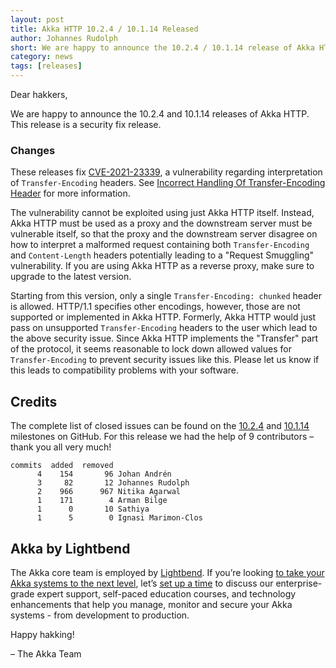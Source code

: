 ```yaml
---
layout: post
title: Akka HTTP 10.2.4 / 10.1.14 Released
author: Johannes Rudolph
short: We are happy to announce the 10.2.4 / 10.1.14 release of Akka HTTP
category: news
tags: [releases]
---
```


Dear hakkers,

We are happy to announce the 10.2.4 and 10.1.14 releases of Akka HTTP. This release is a security fix release.

### Changes

These releases fix [CVE-2021-23339](https://nvd.nist.gov/vuln/detail/CVE-2021-23339), a vulnerability regarding interpretation of `Transfer-Encoding` headers. See
[Incorrect Handling Of Transfer-Encoding Header](https://doc.akka.io/docs/akka-http/current/security/2021-02-24-incorrect-handling-of-Transfer-Encoding-header.html) for more information.

The vulnerability cannot be exploited using just Akka HTTP itself. Instead, Akka HTTP must be used as a proxy and the downstream server must be vulnerable itself, so
that the proxy and the downstream server disagree on how to interpret a malformed request containing both `Transfer-Encoding` and `Content-Length` headers potentially
leading to a "Request Smuggling" vulnerability. If you are using Akka HTTP as a reverse proxy, make sure to upgrade to the latest version.

Starting from this version, only a single `Transfer-Encoding: chunked` header is allowed. HTTP/1.1 specifies other encodings, however, those are not supported or
implemented in Akka HTTP. Formerly, Akka HTTP would just pass on unsupported `Transfer-Encoding` headers to the user which lead to the above security issue. Since
Akka HTTP implements the "Transfer" part of the protocol, it seems reasonable to lock down allowed values for `Transfer-Encoding` to prevent security issues like this.
Please let us know if this leads to compatibility problems with your software.

## Credits

The complete list of closed issues can be found on the [10.2.4](https://github.com/akka/akka-http/milestone/62?closed=1) and 
[10.1.14](https://github.com/akka/akka-http/milestone/60?closed=1) milestones on GitHub.
For this release we had the help of 9 contributors – thank you all very much!

```
commits  added  removed
      4    154       96 Johan Andrén
      3     82       12 Johannes Rudolph
      2    966      967 Nitika Agarwal
      1    171        4 Arman Bilge
      1      0       10 Sathiya
      1      5        0 Ignasi Marimon-Clos
```

## Akka by Lightbend

The Akka core team is employed by [Lightbend](https://www.lightbend.com/). If you’re looking [to take your Akka systems to the next level](https://www.lightbend.com/akka-platform#subscription), let’s [set up a time](https://www.lightbend.com/contact) to discuss our enterprise-grade expert support, self-paced education courses, and technology enhancements that help you manage, monitor and secure your Akka systems - from development to production.

Happy hakking!

– The Akka Team
